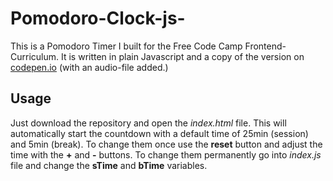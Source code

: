 # Pomodoro-Clock-js-

This is a Pomodoro Timer I built for the Free Code Camp Frontend-Curriculum.
It is written in plain Javascript and a copy of the version on [codepen.io](https://codepen.io/#) (with an audio-file added.)

## Usage
Just download the repository and open the *index.html* file. This will automatically start the countdown with a default time of 25min (session) and 5min (break). To change them once use the **reset** button and adjust the time with the **+** and **-** buttons. To change them permanently go into *index.js* file and change the **sTime** and **bTime** variables. 
